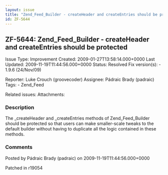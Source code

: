 ```yaml
---
layout: issue
title: "Zend_Feed_Builder - createHeader and createEntries should be protected"
id: ZF-5644
---
```


ZF-5644: Zend\_Feed\_Builder - createHeader and createEntries should be protected
---------------------------------------------------------------------------------

 Issue Type: Improvement Created: 2009-01-27T13:58:14.000+0000 Last Updated: 2009-11-19T11:44:56.000+0000 Status: Resolved Fix version(s): - 1.9.6 (24/Nov/09)
 
 Reporter:  Luke Crouch (groovecoder)  Assignee:  Pádraic Brady (padraic)  Tags: - Zend\_Feed
 
 Related issues: 
 Attachments: 
### Description

The \_createHeader and \_createEntries methods of Zend\_Feed\_Builder should be protected so that users can make smaller-scale tweaks to the default builder without having to duplicate all the logic contained in these methods.

 

 

### Comments

Posted by Pádraic Brady (padraic) on 2009-11-19T11:44:56.000+0000

Patched in r19054

 

 